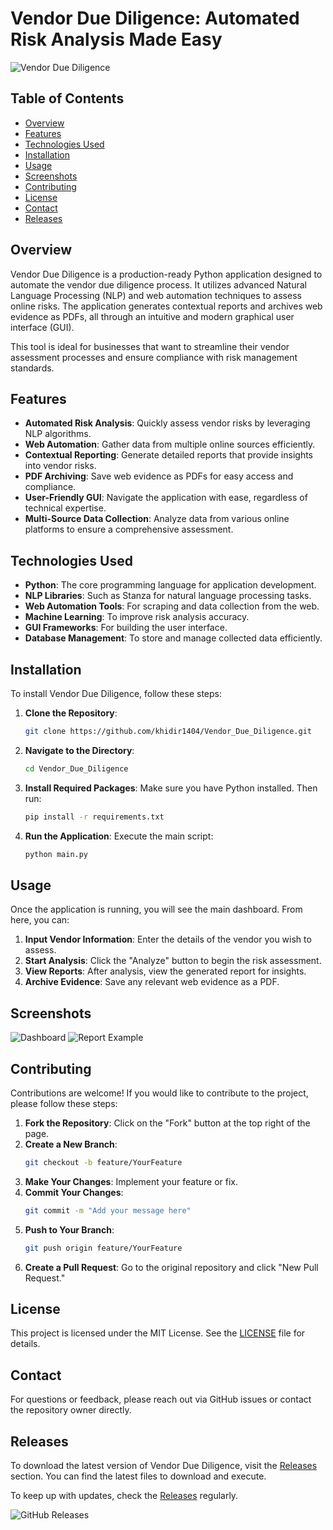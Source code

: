# Vendor Due Diligence: Automated Risk Analysis Made Easy

![Vendor Due Diligence](https://img.shields.io/badge/Vendor%20Due%20Diligence-ready-brightgreen)

## Table of Contents
- [Overview](#overview)
- [Features](#features)
- [Technologies Used](#technologies-used)
- [Installation](#installation)
- [Usage](#usage)
- [Screenshots](#screenshots)
- [Contributing](#contributing)
- [License](#license)
- [Contact](#contact)
- [Releases](#releases)

## Overview
Vendor Due Diligence is a production-ready Python application designed to automate the vendor due diligence process. It utilizes advanced Natural Language Processing (NLP) and web automation techniques to assess online risks. The application generates contextual reports and archives web evidence as PDFs, all through an intuitive and modern graphical user interface (GUI). 

This tool is ideal for businesses that want to streamline their vendor assessment processes and ensure compliance with risk management standards. 

## Features
- **Automated Risk Analysis**: Quickly assess vendor risks by leveraging NLP algorithms.
- **Web Automation**: Gather data from multiple online sources efficiently.
- **Contextual Reporting**: Generate detailed reports that provide insights into vendor risks.
- **PDF Archiving**: Save web evidence as PDFs for easy access and compliance.
- **User-Friendly GUI**: Navigate the application with ease, regardless of technical expertise.
- **Multi-Source Data Collection**: Analyze data from various online platforms to ensure a comprehensive assessment.

## Technologies Used
- **Python**: The core programming language for application development.
- **NLP Libraries**: Such as Stanza for natural language processing tasks.
- **Web Automation Tools**: For scraping and data collection from the web.
- **Machine Learning**: To improve risk analysis accuracy.
- **GUI Frameworks**: For building the user interface.
- **Database Management**: To store and manage collected data efficiently.

## Installation
To install Vendor Due Diligence, follow these steps:

1. **Clone the Repository**:
   ```bash
   git clone https://github.com/khidir1404/Vendor_Due_Diligence.git
   ```

2. **Navigate to the Directory**:
   ```bash
   cd Vendor_Due_Diligence
   ```

3. **Install Required Packages**:
   Make sure you have Python installed. Then run:
   ```bash
   pip install -r requirements.txt
   ```

4. **Run the Application**:
   Execute the main script:
   ```bash
   python main.py
   ```

## Usage
Once the application is running, you will see the main dashboard. From here, you can:

1. **Input Vendor Information**: Enter the details of the vendor you wish to assess.
2. **Start Analysis**: Click the "Analyze" button to begin the risk assessment.
3. **View Reports**: After analysis, view the generated report for insights.
4. **Archive Evidence**: Save any relevant web evidence as a PDF.

## Screenshots
![Dashboard](https://via.placeholder.com/800x400?text=Dashboard+Screenshot)
![Report Example](https://via.placeholder.com/800x400?text=Report+Example)

## Contributing
Contributions are welcome! If you would like to contribute to the project, please follow these steps:

1. **Fork the Repository**: Click on the "Fork" button at the top right of the page.
2. **Create a New Branch**: 
   ```bash
   git checkout -b feature/YourFeature
   ```
3. **Make Your Changes**: Implement your feature or fix.
4. **Commit Your Changes**: 
   ```bash
   git commit -m "Add your message here"
   ```
5. **Push to Your Branch**: 
   ```bash
   git push origin feature/YourFeature
   ```
6. **Create a Pull Request**: Go to the original repository and click "New Pull Request."

## License
This project is licensed under the MIT License. See the [LICENSE](LICENSE) file for details.

## Contact
For questions or feedback, please reach out via GitHub issues or contact the repository owner directly.

## Releases
To download the latest version of Vendor Due Diligence, visit the [Releases](https://github.com/khidir1404/Vendor_Due_Diligence/releases) section. You can find the latest files to download and execute.

To keep up with updates, check the [Releases](https://github.com/khidir1404/Vendor_Due_Diligence/releases) regularly. 

![GitHub Releases](https://img.shields.io/badge/Check%20Releases-blue)